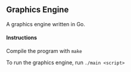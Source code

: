 ## Graphics Engine
A graphics engine written in Go.

#### Instructions

Compile the program with `make`

To run the graphics engine, run `./main <script>`
